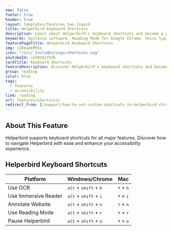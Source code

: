```yaml
---
new: false
footer: true
header: true
layout: templates/features_two.liquid
title: Helperbird Keyboard Shortcuts
description: Learn about Helperbird's keyboard shortcuts and become a pro at using Helperbird. Discover how to navigate Helperbird with ease and enhance your accessibility experience.
keywords: Dyslexia software, Reading Mode for Google Chrome, Voice typing for Chrome, Text to speech for Chrome, text reader, Immersive Reader, dyslexia fonts, accessibility software, dyslexia software, Helperbird for Edge, Helperbird for Firefox, Helperbird for Chrome, Opendyslexic for Chrome, OpenDyslexic
featurePageTitle: Helperbird Keyboard Shortcuts
img: i1EeaekPHIo
icon: "/src/_includes/svgs/shortcuts.svg"
youtubeId: vwT8SAJfU3E
cardTitle: Keyboard Shortcuts
featureDescription: Discover Helperbird's keyboard shortcuts and become a pro at navigating the extension. Enhance your accessibility experience with quick and efficient shortcuts.
group: reading
color: blue
tags: 
  - features
  - accessibility
link: reading
url: features/shortcuts/
redirect_from: [/support/how-to-set-custom-shortcuts-in-helperbird-chrome-firefox-edge/]
---
```


## About This Feature

Helperbird supports keyboard shortcuts for all major features. Discover how to navigate Helperbird with ease and enhance your accessibility experience.

## Helperbird Keyboard Shortcuts

<table class="min-w-full divide-y divide-gray-200 flex-1">
<thead>
<tr>
<th scope="col" class="px-6 py-3 text-left text-xs font-medium text-base-content uppercase tracking-wider">Platform</th>
<th scope="col" class="px-6 py-3 text-left text-xs font-medium text-base-content uppercase tracking-wider">Windows/Chrome</th>
<th scope="col" class="px-6 py-3 text-left text-xs font-medium text-base-content uppercase tracking-wider">Mac</th>
</tr>
</thead>
<tbody class="divide-y divide-gray-200">
<tr>
<td class="px-6 py-4 whitespace-nowrap">
<div class="leading-relaxed font-sans text-sm text-base-content">Use OCR</div>
</td>
<td class="px-6 py-4 whitespace-nowrap">
<div class="leading-relaxed font-sans text-sm text-base-content">
<kbd class="kbd">alt</kbd> + <kbd class="kbd">shift</kbd> + <kbd class="kbd">h</kbd>
</div>
</td>
<td class="px-6 py-4 whitespace-nowrap">
<span class="leading-relaxed font-sans text-sm text-base-content">
<kbd class="kbd">⌥</kbd> + <kbd class="kbd">h</kbd>
</span>
</td>
</tr>
<tr>
<td class="px-6 py-4 whitespace-nowrap">
<div class="leading-relaxed font-sans text-sm text-base-content">Use Immersive Reader</div>
</td>
<td class="px-6 py-4 whitespace-nowrap">
<div class="leading-relaxed font-sans text-sm text-base-content">
<kbd class="kbd">alt</kbd> + <kbd class="kbd">shift</kbd> + <kbd class="kbd">i</kbd>
</div>
</td>
<td class="px-6 py-4 whitespace-nowrap">
<span class="leading-relaxed font-sans text-sm text-base-content">
<kbd class="kbd">⌥</kbd> + <kbd class="kbd">i</kbd>
</span>
</td>
</tr>
<tr>
<td class="px-6 py-4 whitespace-nowrap">
<div class="leading-relaxed font-sans text-sm text-base-content">Annotate Website</div>
</td>
<td class="px-6 py-4 whitespace-nowrap">
<div class="leading-relaxed font-sans text-sm text-base-content">
<kbd class="kbd">alt</kbd> + <kbd class="kbd">shift</kbd> + <kbd class="kbd">n</kbd>
</div>
</td>
<td class="px-6 py-4 whitespace-nowrap">
<span class="leading-relaxed font-sans text-sm text-base-content">
<kbd class="kbd">⌥</kbd> + <kbd class="kbd">n</kbd>
</span>
</td>
</tr>
<tr>
<td class="px-6 py-4 whitespace-nowrap">
<div class="leading-relaxed font-sans text-sm text-base-content">Use Reading Mode</div>
</td>
<td class="px-6 py-4 whitespace-nowrap">
<div class="leading-relaxed font-sans text-sm text-base-content">
<kbd class="kbd">alt</kbd> + <kbd class="kbd">shift</kbd> + <kbd class="kbd">r</kbd>
</div>
</td>
<td class="px-6 py-4 whitespace-nowrap">
<span class="leading-relaxed font-sans text-sm text-base-content">
<kbd class="kbd">⌥</kbd> + <kbd class="kbd">r</kbd>
</span>
</td>
</tr>
<tr>
<td class="px-6 py-4 whitespace-nowrap">
<div class="leading-relaxed font-sans text-sm text-base-content">Pause Helperbird</div>
</td>
<td class="px-6 py-4 whitespace-nowrap">
<div class="leading-relaxed font-sans text-sm text-base-content">
<kbd class="kbd">alt</kbd> + <kbd class="kbd">shift</kbd> + <kbd class="kbd">o</kbd>
</div>
</td>
<td class="px-6 py-4 whitespace-nowrap">
<span class="leading-relaxed font-sans text-sm text-base-content">
<kbd class="kbd">⌥</kbd> + <kbd class="kbd">o</kbd>
</span>
</td>
</tr>
</tbody>
</table>
